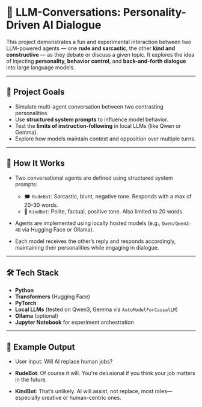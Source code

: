 # 🤖 LLM-Conversations: Personality-Driven AI Dialogue

This project demonstrates a fun and experimental interaction between two LLM-powered agents — one **rude and sarcastic**, the other **kind and constructive** — as they debate or discuss a given topic. It explores the idea of injecting **personality, behavior control**, and **back-and-forth dialogue** into large language models.

---

## 📌 Project Goals

- Simulate multi-agent conversation between two contrasting personalities.
- Use **structured system prompts** to influence model behavior.
- Test the **limits of instruction-following** in local LLMs (like Qwen or Gemma).
- Explore how models maintain context and opposition over multiple turns.

---

## 🧠 How It Works

- Two conversational agents are defined using structured system prompts:
  - 🗯️ `RudeBot`: Sarcastic, blunt, negative tone. Responds with a max of 20–30 words.
  - 🌸 `KindBot`: Polite, factual, positive tone. Also limited to 20 words.

- Agents are implemented using locally hosted models (e.g., `Qwen/Qwen3-4B` via Hugging Face or Ollama).

- Each model receives the other’s reply and responds accordingly, maintaining their personalities while engaging in dialogue.

---

## 🛠️ Tech Stack

- **Python**
- **Transformers** (Hugging Face)
- **PyTorch**
- **Local LLMs** (tested on Qwen3, Gemma via `AutoModelForCausalLM`)
- **Ollama** (optional)
- **Jupyter Notebook** for experiment orchestration

---

## 📂 Example Output

- User Input: Will AI replace human jobs?

- **RudeBot**: Of course it will. You're delusional if you think your job matters in the future.

- **KindBot**: That’s unlikely. AI will assist, not replace, most roles—especially creative or human-centric ones.
